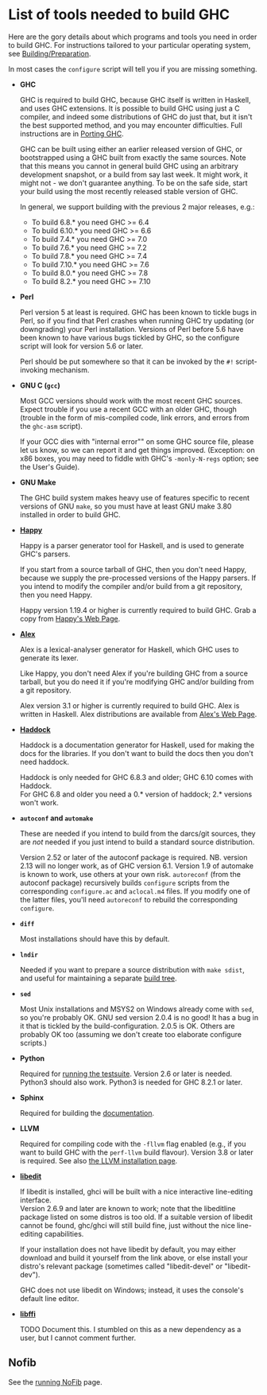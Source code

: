 # List of tools needed to build GHC


Here are the gory details about which programs and tools you need in order to build GHC.  For instructions tailored to your particular operating system, see [Building/Preparation](building/preparation).


In most cases the `configure` script will tell you if you are missing something.

- **GHC**

  GHC is required to build GHC, because GHC itself is
written in Haskell, and uses GHC extensions.  It is possible
to build GHC using just a C compiler, and indeed some
distributions of GHC do just that, but it isn't the best
supported method, and you may encounter difficulties.  Full
instructions are in [Porting GHC](building/porting).

  GHC can be built using either an earlier released
version of GHC, or
bootstrapped using a GHC built from exactly the same
sources.  Note that this means you cannot in general build
GHC using an arbitrary development snapshot, or a build from
say last week.  It might work, it might not - we don't
guarantee anything.  To be on the safe side, start your
build using the most recently released stable version of
GHC.

  In general, we support building with the previous 2
major releases, e.g.:

  - To build 6.8.\* you need GHC \>= 6.4
  - To build 6.10.\* you need GHC \>= 6.6
  - To build 7.4.\* you need GHC \>= 7.0
  - To build 7.6.\* you need GHC \>= 7.2
  - To build 7.8.\* you need GHC \>= 7.4
  - To build 7.10.\* you need GHC \>= 7.6
  - To build 8.0.\* you need GHC \>= 7.8
  - To build 8.2.\* you need GHC \>= 7.10

- **Perl**

  Perl version 5 at least is required.  GHC has been known to
tickle bugs in Perl, so if you find that Perl crashes when
running GHC try updating (or downgrading) your Perl
installation.  Versions of Perl before 5.6 have been known to have
various bugs tickled by GHC, so the configure script
will look for version 5.6 or later.
  
  Perl should be put somewhere so that it can be invoked
by the `#!` script-invoking mechanism.

- **GNU C (`gcc`)**

  Most GCC versions should work with the most recent GHC
sources.  Expect trouble if you use a recent GCC with
an older GHC, though (trouble in the form of mis-compiled code,
link errors, and errors from the `ghc-asm`
script).

  If your GCC dies with "internal error"" on
some GHC source file, please let us know, so we can report
it and get things improved.  (Exception: on x86
boxes, you may need to fiddle with GHC's
`-monly-N-regs` option; see the User's
Guide).

- **GNU Make**

  The GHC build system makes heavy use of features
specific to recent versions of GNU `make`, so
you must have at least GNU make 3.80 installed in
order to build GHC.

- **[Happy](http://www.haskell.org/happy)**

  Happy is a parser generator tool for Haskell, and is
used to generate GHC's parsers.

  If you start from a source tarball of GHC, then you don't need Happy, because we supply the
pre-processed versions of the Happy parsers.  If you intend to
modify the compiler and/or build from a git repository, then you
need Happy.

  Happy version 1.19.4 or higher is currently required to build GHC.
Grab a copy from
[Happy's Web Page](http://www.haskell.org/happy/).

- **[Alex](http://www.haskell.org/alex/)**

  Alex is a lexical-analyser generator for Haskell,
which GHC uses to generate its lexer.

  Like Happy, you don't need Alex if you're building GHC from a
source tarball, but you do need it if you're modifying GHC and/or
building from a git repository.

  Alex version 3.1 or higher is currently required to build GHC.
Alex is
written in Haskell.
Alex distributions are available from 
[Alex's Web Page](http://www.haskell.org/alex/).

- **[Haddock](http://www.haskell.org/haddock/)**

  Haddock is a documentation generator for Haskell,
used for making the docs for the libraries. If you don't want to build the docs then you don't need haddock.

  Haddock is only needed for GHC 6.8.3 and older; GHC 6.10 comes with Haddock.  
For GHC 6.8 and older you need a 0.\* version of haddock; 2.\* versions won't work.

- **`autoconf` and `automake`**

  These are needed if you intend to build from the
darcs/git sources, they are *not* needed if you
just intend to build a standard source distribution.

  Version 2.52 or later of the autoconf package is required.
NB. version 2.13 will no longer work, as of GHC version
6.1.  Version 1.9 of automake is known to work, use others at
your own risk.
`autoreconf` (from the autoconf package)
recursively builds `configure` scripts from
the corresponding `configure.ac` and
`aclocal.m4` files.  If you modify one of
the latter files, you'll need `autoreconf` to
rebuild the corresponding `configure`.

- **`diff`**

  Most installations should have this by default.

- **`lndir`**

  Needed if you want to prepare a source distribution with 
`make sdist`, and useful for maintaining a separate
[build tree](building/using).

- **`sed`**

  Most Unix installations and MSYS2 on
Windows already come with `sed`, so you're probably OK.
GNU sed version 2.0.4 is no good!  It has a bug
in it that is tickled by the build-configuration.  2.0.5 is
OK. Others are probably OK too (assuming we don't create too
elaborate configure scripts.)

- **Python**

  Required for [running the testsuite](building/running-tests).
Version 2.6 or later is needed. Python3 should also work.
Python3 is needed for GHC 8.2.1 or later.

- **Sphinx**

  Required for building the [documentation](building/docs).

- **LLVM**

  Required for compiling code with the `-fllvm` flag enabled (e.g., if you want to build GHC with the `perf-llvm` build flavour). Version 3.8 or later is required. See also [the LLVM installation page](commentary/compiler/backends/llvm/installing).

- **[libedit](http://www.thrysoee.dk/editline/)**

  If libedit is installed, ghci will be built with a nice interactive line-editing interface.  
Version 2.6.9 and later are known to work; note that the libeditline package listed on some distros is too old.
If a suitable version of libedit cannot be found, ghc/ghci will still build fine, just without the nice line-editing capabilities.

  If your installation does not have libedit by default, you may either download and build it yourself from the link above, or else install your distro's relevant package (sometimes called "libedit-devel" or "libedit-dev").

  GHC does not use libedit on Windows; instead, it uses the console's default line editor.

- **[libffi](http://sourceware.org/libffi/)**

  TODO Document this.  I stumbled on this as a new dependency as a user, but I cannot comment further.

## Nofib


See the [running NoFib](building/running-no-fib) page.
